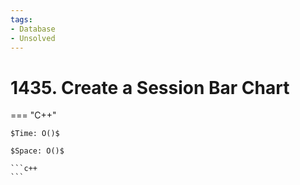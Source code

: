 ```yaml
---
tags:
- Database
- Unsolved
---
```



# 1435. Create a Session Bar Chart

=== "C++"

    $Time: O()$

    $Space: O()$

    ```c++
    ```